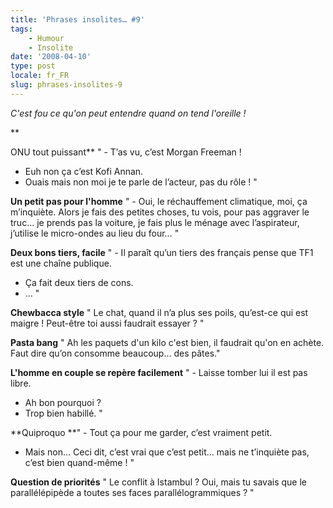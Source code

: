 ```yaml
---
title: 'Phrases insolites… #9'
tags:
    - Humour
    - Insolite
date: '2008-04-10'
type: post
locale: fr_FR
slug: phrases-insolites-9
---
```


_C'est fou ce qu'on peut entendre quand on tend l'oreille&nbsp;!_

\*\*<!-- more -->

ONU tout puissant\*\*
" - T’as vu, c’est Morgan Freeman&nbsp;!

* Euh non ça c’est Kofi Annan.
* Ouais mais non moi je te parle de l’acteur, pas du rôle&nbsp;! "

**Un petit pas pour l'homme**
" - Oui, le réchauffement climatique, moi, ça m’inquiète. Alors je fais des petites choses, tu vois, pour pas aggraver le truc… je prends pas la voiture, je fais plus le ménage avec l’aspirateur, j’utilise le micro-ondes au lieu du four… "

**Deux bons tiers, facile**
" - Il paraît qu’un tiers des français pense que TF1 est une chaîne publique.

* Ça fait deux tiers de cons.
* … "

**Chewbacca style**
" Le chat, quand il n’a plus ses poils, qu’est-ce qui est maigre&nbsp;! Peut-être toi aussi faudrait essayer&nbsp;? "

**Pasta bang**
" Ah les paquets d'un kilo c'est bien, il faudrait qu'on en achète. Faut dire qu’on consomme beaucoup… des pâtes."

**L'homme en couple se repère facilement**
" - Laisse tomber lui il est pas libre.

* Ah bon pourquoi&nbsp;?
* Trop bien habillé. "

**Quiproquo
**" - Tout ça pour me garder, c’est vraiment petit.

* Mais non… Ceci dit, c’est vrai que c’est petit… mais ne t’inquiète pas, c’est bien quand-même&nbsp;! "

**Question de priorités**
" Le conflit à Istambul&nbsp;? Oui, mais tu savais que le parallélépipède a toutes ses faces parallélogrammiques&nbsp;? "
